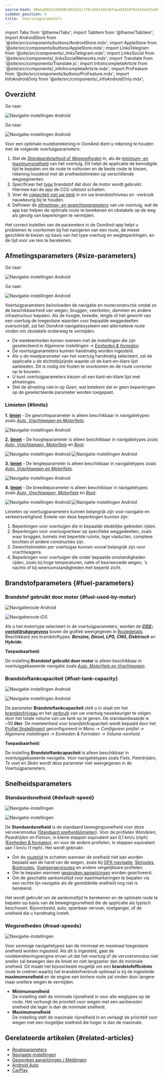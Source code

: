 ```yaml
---
source-hash: d8eea89d132b8d0c465d31c1f6c3db15ee3bfaea91b54f6c6164a55ad5c97c3e
sidebar_position: 4
title:  Voertuigparameters
---
```

import Tabs from '@theme/Tabs';
import TabItem from '@theme/TabItem';
import AndroidStore from '@site/src/components/buttons/AndroidStore.mdx';
import AppleStore from '@site/src/components/buttons/AppleStore.mdx';
import LinksTelegram from '@site/src/components/_linksTelegram.mdx';
import LinksSocial from '@site/src/components/_linksSocialNetworks.mdx';
import Translate from '@site/src/components/Translate.js';
import InfoIncompleteArticle from '@site/src/components/_infoIncompleteArticle.mdx';
import ProFeature from '@site/src/components/buttons/ProFeature.mdx';
import InfoAndroidOnly from '@site/src/components/_infoAndroidOnly.mdx';



## Overzicht

<Tabs groupId="operating-systems" queryString="current-os">

<TabItem value="android" label="Android">

Ga naar: *<Translate android="true" ids="shared_string_menu,configure_profile,routing_settings_2"/>*  

![Navigatie-instellingen Android](@site/static/img/navigation/navigation_settings_vehicle-parameters_1_andr.png)

</TabItem>

<TabItem value="ios" label="iOS">

Ga naar: *<Translate ios="true" ids="shared_string_menu,shared_string_settings,application_profiles,routing_settings_2"/>*  

![Navigatie-instellingen Android](@site/static/img/navigation/navigation_settings_vehicle-parameters_ios.png)

</TabItem>

</Tabs>  

Voor een optimale routeberekening in OsmAnd dient u rekening te houden met de volgende voertuigparameters:

1. Stel de [*Standaardsnelheid* of *Wegsnelheden*](#road-speeds) in, als de [minimum- en maximumsnelheid](#road-speeds) van het voertuig. Dit helpt de applicatie de benodigde tijd te bepalen om de route te voltooien en de beste route te kiezen, rekening houdend met de snelheidslimieten op verschillende wegsegmenten.
2. Specificeer het [*type*](#fuel-used-by-motor) brandstof dat door de motor wordt gebruikt. Hiermee kan de app de CO2-uitstoot schatten.
3. Voer de [*capaciteit van uw tank*](#fuel-tank-capacity) in om uw brandstofniveau en -verbruik nauwkeurig bij te houden.
4. Definieer de [*afmetings- en gewichtsparameters*](#size-parameters) van uw voertuig, wat de app kan helpen de optimale route te berekenen en obstakels op de weg als gevolg van beperkingen te vermijden.

Het correct instellen van de parameters in de OsmAnd-app helpt u problemen te voorkomen bij het navigeren van een route, de meest geschikte te kiezen op basis van het type voertuig en wegbeperkingen, en de tijd voor uw reis te berekenen.


## Afmetingsparameters {#size-parameters}

<Tabs groupId="operating-systems" queryString="current-os">

<TabItem value="android" label="Android">

Ga naar: *<Translate android="true" ids="shared_string_menu,configure_profile,routing_settings_2"/>*  

![Navigatie-instellingen Android](@site/static/img/navigation/navigation_settings_sizes2_andr.png)

</TabItem>

<TabItem value="ios" label="iOS">

Ga naar: *<Translate ios="true" ids="shared_string_menu,shared_string_settings,application_profiles,routing_settings_2"/>*  

![Navigatie-instellingen Android](@site/static/img/navigation/navigation_settings_sizes2_ios.png)

</TabItem>

</Tabs>

Voertuigparameters beïnvloeden de navigatie en routeconstructie omdat ze de beschikbaarheid van wegen, bruggen, veerboten, dammen en andere infrastructuur bepalen. Als de hoogte, breedte, lengte of het gewicht van een voertuig de toegestane waarden voor bepaalde weggedeelten overschrijdt, zal het OsmAnd-navigatiesysteem een alternatieve route vinden om obstakels onderweg te vermijden.  

- De meeteenheden komen overeen met de instellingen die zijn geselecteerd in *Algemene instellingen → [Eenheden & formaten](../../personal/profiles.md#units--formats)*.
- De voertuigparameters kunnen handmatig worden ingesteld.
- Als u de meetparameter van het voertuig handmatig selecteert, zal de applicatie u de dichtstbijzijnde waarde uit de kant-en-klare lijst aanbieden. Dit is nodig om fouten te voorkomen en de route correcter op te bouwen.
- U kunt voertuigparameters kiezen uit een kant-en-klare lijst met afmetingen.
- Stel de afmeting niet in op *Geen*, wat betekent dat er geen beperkingen op de geselecteerde parameter worden toegepast.  

### Limieten {#limits}

**1.** [**<Translate android="true" ids="routing_attr_weight_name"/> limiet**](https://wiki.openstreetmap.org/wiki/Key:maxweight) - <Translate android="true" ids="weight_limit_description"/> De gewichtsparameter is alleen beschikbaar in navigatietypes zoals [*Auto, Vrachtwagen* en *Motorfiets*](../../navigation/routing/car-based-routing.md).  

![Navigatie-instellingen Android](@site/static/img/navigation/navigation_settings_weight_andr.png)

**2.**  [**<Translate android="true" ids="routing_attr_height_name"/> limiet**](https://wiki.openstreetmap.org/wiki/Key:maxheight) - <Translate android="true" ids="height_limit_description"/> De hoogteparameter is alleen beschikbaar in navigatietypes zoals *[Auto, Vrachtwagen, Motorfiets](../../navigation/routing/car-based-routing.md)* en *[Boot](../../navigation/routing/boat-navigation.md)*.  

![Navigatie-instellingen Android](@site/static/img/navigation/navigation_settings_height_andr.png)
![Navigatie-instellingen Android](@site/static/img/navigation/navigation_settings_height_boat_andr.png)  

**3.** [**<Translate android="true" ids="routing_attr_length_name"/> limiet**](https://wiki.openstreetmap.org/wiki/Key:maxlength) - <Translate android="true" ids="lenght_limit_description"/> De lengteparameter is alleen beschikbaar in navigatietypes zoals [*Auto, Vrachtwagen* en *Motorfiets*](../../navigation/routing/car-based-routing.md).  

![Navigatie-instellingen Android](@site/static/img/navigation/navigation_settings_length_andr.png)

**4.** [**<Translate android="true" ids="routing_attr_width_name"/> limiet**](https://wiki.openstreetmap.org/wiki/Key:maxwidth) - <Translate android="true" ids="width_limit_description"/> De breedteparameter is alleen beschikbaar in navigatietypes zoals *[Auto, Vrachtwagen, Motorfiets](../../navigation/routing/car-based-routing.md)* en *[Boot](../../navigation/routing/boat-navigation.md)*.  

![Navigatie-instellingen Android](@site/static/img/navigation/navigation_settings_width_andr.png)
![Navigatie-instellingen Android](@site/static/img/navigation/navigation_settings_width_boat_andr.png)

Limieten op voertuigparameters kunnen belangrijk zijn voor navigatie en verkeersveiligheid. Enkele van deze beperkingen kunnen zijn:  

1. Beperkingen voor voertuigen die in bepaalde stedelijke gebieden rijden.  
2. Beperkingen voor voertuigverkeer op specifieke weggedeelten, zoals waar bruggen, tunnels met beperkte ruimte, lage viaducten, complexe bochten of andere constructies zijn.  
3. Gewichtslimieten per voertuigas kunnen vooral belangrijk zijn voor vrachtwagens.
4. Beperkingen voor voertuigen die onder bepaalde omstandigheden rijden, zoals bij hoge temperaturen, natte of besneeuwde wegen, 's nachts of bij weersomstandigheden met beperkt zicht.


## Brandstofparameters {#fuel-parameters}

### Brandstof gebruikt door motor {#fuel-used-by-motor}

<Tabs groupId="operating-systems" queryString="current-os">

<TabItem value="android" label="Android">

![Navigatieroute Android](@site/static/img/navigation/route/navigation_settings_fuel_motor_andr.png)

</TabItem>

<TabItem value="ios" label="iOS">

![Navigatieroute iOS](@site/static/img/navigation/route/navigation_settings_fuel_motor_ios.png)

</TabItem>

</Tabs>

Als u het motortype selecteert in de voertuigparameters, worden de [***CO2-voetafdrukgegevens***](../../navigation/setup/route-details.md#elevation-info) boven de grafiek weergegeven in [Routedetails](../setup/route-details.md).
Beschikbare zes brandstoftypes: ***Benzine, Diesel, LPG, CNG, Elektrisch*** en ***Hybride***.  

**Toepasbaarheid:**

De instelling **Brandstof gebruikt door motor** is alleen beschikbaar in voertuiggebaseerde navigatie zoals *[Auto, Motorfiets en Vrachtwagen](../../navigation/routing/car-based-routing.md)*.


### Brandstoftankcapaciteit {#fuel-tank-capacity}

<Tabs groupId="operating-systems" queryString="current-os">

<TabItem value="android" label="Android">

![Navigatie-instellingen Android](@site/static/img/navigation/navigation_settings_tank_andr.png)

</TabItem>

<TabItem value="ios" label="iOS">

![Navigatie-instellingen Android](@site/static/img/navigation/navigation_settings_tank_ios.png)

</TabItem>

</Tabs>


De parameter **Brandstoftankcapaciteit** stelt u in staat om het [brandstofniveau](../../widgets/info-widgets.md#vehicle-metrics-widgets) en het [verbruik](../../widgets/info-widgets.md#vehicle-metrics-widgets) van uw voertuig nauwkeuriger te volgen door het totale volume van uw tank op te geven. De standaardwaarde is ~50 ***liter***. De meeteenheid voor brandstofcapaciteit wordt bepaald door het [Profiel (Instellingen)](../..//personal/profiles.md#units--formats) geconfigureerd in *Menu → Configureer profiel → Algemene instellingen → Eenheden & Formaten → Volume-eenheid*.

**Toepasbaarheid:**

De instelling **Brandstoftankcapaciteit** is alleen beschikbaar in voertuiggebaseerde navigatie. Voor navigatietypes zoals *Fiets*, *Paardrijden*, *Te voet* en *Skiën* wordt deze parameter niet weergegeven in de Voertuigparameters.

## Snelheidsparameters

### Standaardsnelheid {#default-speed}

<Tabs groupId="operating-systems" queryString="current-os">

<TabItem value="android" label="Android">

![Navigatie-instellingen](@site/static/img/navigation/navigation_settings_speeds_andr.png)

</TabItem>

<TabItem value="ios" label="iOS">

![Navigatie-instellingen](@site/static/img/navigation/navigation_settings_speeds_ios.png)

</TabItem>

</Tabs>  

De **Standaardsnelheid** is de standaard bewegingssnelheid voor deze vervoersmodus ([Standaard snelheidslimieten](https://wiki.openstreetmap.org/wiki/Default_speed_limits)). Voor de profielen *Wandelen*, *Paardrijden* en *Fietsen*, in kleine stappen equivalent aan 0,1 km/u (mph) ([Eenheden & formaten](https://osmand.net/docs/user/personal/profiles#units--formats)), en voor de andere profielen, in stappen equivalent aan 1 km/u (1 mph). Het wordt gebruikt:
- Om de [routetijd](../../widgets/nav-widgets.md#time-to-intermediate) te schatten wanneer de snelheid niet kan worden bepaald aan de hand van de wegen, zoals bij [GPX-navigatie](../setup/gpx-navigation.md), [Skiroutes](../routing/ski-routing.md), [Bootroutes](../routing/boat-navigation.md), [Voetgangersroutes](../routing/pedestrian-routing.md) en andere vergelijkbare profielen.
- Om te bepalen wanneer [gesproken aanwijzingen](../guidance/voice-navigation.md) worden geactiveerd.
- Om de geschatte aankomsttijd voor kaartmarkeringen te bepalen via een rechte lijn navigatie als de gemiddelde snelheid nog niet is berekend.



 Het wordt gebruikt om de aankomsttijd te berekenen en de optimale route te bepalen op basis van de bewegingssnelheid die de applicatie als typisch beschouwt. Bijvoorbeeld, auto, openbaar vervoer, voetganger, of de snelheid die u handmatig instelt.


### Wegsnelheden {#road-speeds}


![Navigatie-instellingen](@site/static/img/navigation/navigation_settings_speeds-r_andr.png)

Voor sommige navigatietypes kan de minimaal en maximaal toegestane snelheid worden ingesteld. Als dit is ingesteld, gaat de routeberekeningsengine ervan uit dat het voertuig of de vervoersmodus niet sneller zal bewegen dan de limiet en niet langzamer dan de minimale snelheid. 
Dit maakt het bijvoorbeeld mogelijk om een **brandstofefficiënte** route te creëren waarbij het brandstofverbruik optimaal is bij de ingestelde **maximumsnelheid** en de engine een kortere route zal vinden door langere maar snellere wegen te vermijden.

- **Minimumsnelheid**  
    De instelling stelt de minimale rijsnelheid in voor alle wegtypes op de route. Het verhoogt de prioriteit voor wegen met een aanbevolen snelheid die lager is dan de minimale snelheid.  
- **Maximumsnelheid**  
    De instelling stelt de maximale rijsnelheid in en verlaagt de prioriteit voor wegen met een mogelijke snelheid die hoger is dan de maximale.




## Gerelateerde artikelen {#related-articles}

- [Routeparameters](../routing/osmand-routing.md#routing-types)
- [Navigatie-instellingen](./navigation-settings.md)
- [Gesproken aanwijzingen / Meldingen](./voice-navigation.md)
- [Android Auto](../auto-car.md)
- [CarPlay](../car-play.md)